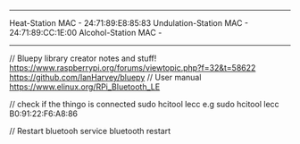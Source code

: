 -------------
Heat-Station MAC - 24:71:89:E8:85:83
Undulation-Station MAC - 24:71:89:CC:1E:00
Alcohol-Station MAC - 

------------------------------
// Bluepy library creator notes and stuff!
https://www.raspberrypi.org/forums/viewtopic.php?f=32&t=58622
https://github.com/IanHarvey/bluepy
// User manual
https://www.elinux.org/RPi_Bluetooth_LE



// check if the thingo is connected
sudo hcitool lecc <MAC address>
e.g sudo hcitool lecc B0:91:22:F6:A8:86


// Restart bluetooh
service bluetooth restart